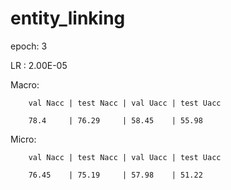 # entity_linking

epoch: 3

LR   : 2.00E-05

Macro:  
        
        val Nacc | test Nacc | val Uacc | test Uacc

        78.4     | 76.29     | 58.45    | 55.98

Micro: 

        val Nacc | test Nacc | val Uacc | test Uacc

        76.45    | 75.19     | 57.98    | 51.22
